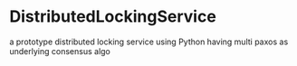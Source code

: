 DistributedLockingService
=========================

a prototype distributed locking service using Python having multi paxos as underlying consensus algo